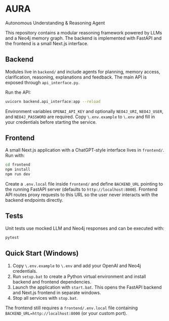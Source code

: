 # AURA

Autonomous Understanding & Reasoning Agent

This repository contains a modular reasoning framework powered by LLMs and a Neo4j memory graph. The backend is implemented with FastAPI and the frontend is a small Next.js interface.

## Backend

Modules live in `backend/` and include agents for planning, memory access, clarification, reasoning, explanations and feedback. The main API is exposed through `api_interface.py`.

Run the API:

```bash
uvicorn backend.api_interface:app --reload
```

Environment variables `OPENAI_API_KEY` and optionally `NEO4J_URI`, `NEO4J_USER`,
and `NEO4J_PASSWORD` are required. Copy `\.env.example` to `\.env` and fill in
your credentials before starting the service.

## Frontend

A small Next.js application with a ChatGPT‑style interface lives in `frontend/`.
Run with:

```bash
cd frontend
npm install
npm run dev
```

Create a `.env.local` file inside `frontend/` and define `BACKEND_URL` pointing
to the running FastAPI server (defaults to `http://localhost:8000`). Frontend
API routes proxy requests to this URL so the user never interacts with the
backend endpoints directly.

## Tests

Unit tests use mocked LLM and Neo4j responses and can be executed with:

```bash
pytest
```

## Quick Start (Windows)

1. Copy `\.env.example` to `\.env` and add your OpenAI and Neo4j credentials.
2. Run `setup.bat` to create a Python virtual environment and install backend and frontend dependencies.
3. Launch the application with `start.bat`. This opens the FastAPI backend and Next.js frontend in separate windows.
4. Stop all services with `stop.bat`.

The frontend still requires a `frontend/.env.local` file containing `BACKEND_URL=http://localhost:8000` (or your custom port).
